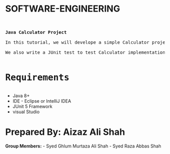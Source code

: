 <h1>SOFTWARE-ENGINEERING</h1></br>
<PRE><b>Java Calculator Project</b></br>
In this tutorial, we will develope a simple Calculator project using Java Swing<br>
We also write a JUnit test to test Calculator implementation logic<br>
<h1>Requirements</h1></PRE>

- Java 8+
- IDE - Eclipse or IntelliJ IDEA
- JUnit 5 Framework
- visual Studio 

<h1>Prepared By: Aizaz Ali Shah</h1>
<b>Group Members:</b>
- Syed Ghlum Murtaza Ali Shah
- Syed Raza Abbas Shah
